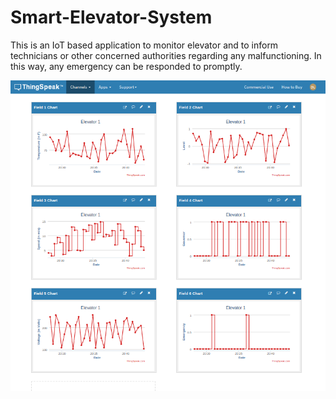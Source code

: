 # Smart-Elevator-System
This is an IoT based application to monitor elevator and to inform technicians or other concerned authorities regarding any malfunctioning. In this way, any emergency can be responded to promptly.


!["Thingspeak Result"](https://github.com/Dilpreet047/Smart-Elevator-System/blob/main/Thingspeak_results.png?raw=true)
